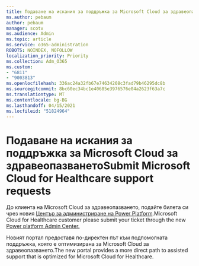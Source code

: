 ```yaml
---
title: Подаване на искания за поддръжка за Microsoft Cloud за здравеопазването
ms.author: pebaum
author: pebaum
manager: scotv
ms.audience: Admin
ms.topic: article
ms.service: o365-administration
ROBOTS: NOINDEX, NOFOLLOW
localization_priority: Priority
ms.collection: Adm_O365
ms.custom:
- "6811"
- "9003813"
ms.openlocfilehash: 336ac24a32fb67e74634208c3fad79b46295dc8b
ms.sourcegitcommit: 8bc60ec34bc1e40685e3976576e04a2623f63a7c
ms.translationtype: MT
ms.contentlocale: bg-BG
ms.lasthandoff: 04/15/2021
ms.locfileid: "51824964"
---
```

# <a name="submit-microsoft-cloud-for-healthcare-support-requests"></a><span data-ttu-id="53460-102">Подаване на искания за поддръжка за Microsoft Cloud за здравеопазването</span><span class="sxs-lookup"><span data-stu-id="53460-102">Submit Microsoft Cloud for Healthcare support requests</span></span>

<span data-ttu-id="53460-103">До клиента на Microsoft Cloud за здравеопазването, подайте билета си чрез новия [Център за администриране на Power Platform](https://admin.powerplatform.microsoft.com/support?newTicket&product=Flow).</span><span class="sxs-lookup"><span data-stu-id="53460-103">Microsoft Cloud for Healthcare  customer please submit your ticket through the new [Power platform Admin Center.](https://admin.powerplatform.microsoft.com/support?newTicket&product=Flow)</span></span>

<span data-ttu-id="53460-104">Новият портал предоставя по-директен път към подпомогната поддръжка, която е оптимизирана за Microsoft Cloud за здравеопазването.</span><span class="sxs-lookup"><span data-stu-id="53460-104">The new portal provides a more direct path to assisted support that is optimized for  Microsoft Cloud for Healthcare.</span></span>
